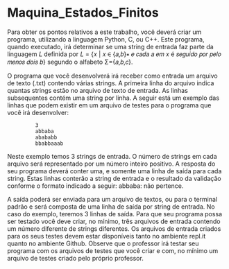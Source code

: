 # Maquina_Estados_Finitos

      
Para  obter  os  pontos  relativos  a  este  trabalho,  você  deverá  criar  um  programa,  utilizando  a linguagem  Python, C, ou C++.  Este  programa,  quando  executado,  irá  determinar  se  uma  string de entrada  faz  parte  da  linguagem  𝐿  definida  por  𝐿 = {𝑥 | 𝑥 ∈  {𝑎,𝑏}∗ 𝑒 𝑐𝑎𝑑𝑎 𝑎 𝑒𝑚 𝑥 é 𝑠𝑒𝑔𝑢𝑖𝑑𝑜 𝑝𝑜𝑟 𝑝𝑒𝑙𝑜 𝑚𝑒𝑛𝑜𝑠 𝑑𝑜𝑖𝑠 𝑏} segundo o alfabeto  Σ={𝑎,𝑏,𝑐}. 


O  programa  que  você  desenvolverá  irá  receber  como  entrada um arquivo de texto  (.txt) contendo várias strings. A primeira 
linha do arquivo indica quantas strings estão no arquivo de texto de entrada. As linhas subsequentes contém uma string por linha.  A seguir 
está um exemplo das linhas que podem existir em um arquivo de testes para o programa que você irá desenvolver: 


             3 
             abbaba 
             abababb 
             bbabbaaab 
             
             
Neste  exemplo  temos  3  strings  de  entrada.  O  número  de  strings em  cada  arquivo  será representado  por  um  número  inteiro  positivo.  A  resposta
do  seu  programa  deverá  conter  uma, e somente uma linha de saída para cada string. Estas linhas 
conterão a string de entrada e o resultado da validação conforme o formato indicado a seguir: 
      abbaba: não pertence. 
      
      
A  saída  poderá  ser  enviada  para  um  arquivo  de  textos,  ou  para  o  terminal  padrão  e  será composta de uma linha de saída por string de entrada. No caso do exemplo, teremos 3 linhas de saída. Para que seu programa possa ser testado você deve criar, no mínimo, três arquivos de entrada contendo um número diferente de strings diferentes. Os arquivos de entrada criados para os seus testes devem estar disponíveis tanto no ambiente repl.it quanto no ambiente Github. Observe que o professor irá  testar  seu  programa  com  os  arquivos  de  testes  que  você  criar  e  com,  no  mínimo  um  arquivo  de testes criado pelo próprio professor.

